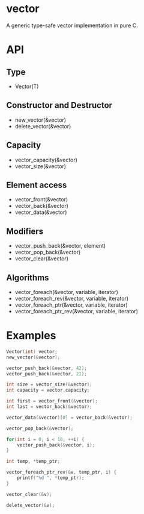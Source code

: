 # vector

A generic type-safe vector implementation in pure C.

# API

## Type
* Vector(T) 

## Constructor and Destructor
* new_vector(&vector)
* delete_vector(&vector)

## Capacity
* vector_capacity(&vector)
* vector_size(&vector)

## Element access
* vector_front(&vector)
* vector_back(&vector)
* vector_data(&vector)

## Modifiers
* vector_push_back(&vector, element)
* vector_pop_back(&vector)
* vector_clear(&vector)

## Algorithms
* vector_foreach(&vector, variable, iterator)
* vector_foreach_rev(&vector, variable, iterator)
* vector_foreach_ptr(&vector, variable, iterator)
* vector_foreach_ptr_rev(&vector, variable, iterator)

# Examples
```c
Vector(int) vector;
new_vector(&vector);

vector_push_back(&vector, 42);
vector_push_back(&vector, 21);

int size = vector_size(&vector); 
int capacity = vector.capacity;

int first = vector_front(&vector);
int last = vector_back(&vector);

vector_data(&vector)[0] = vector_back(&vector);

vector_pop_back(&vector);

for(int i = 0; i < 18; ++i) {
    vector_push_back(&vector, i);
}

int temp, *temp_ptr;

vector_foreach_ptr_rev(&v, temp_ptr, i) {
    printf("%d ", *temp_ptr);
}   

vector_clear(&v);

delete_vector(&v);

```
